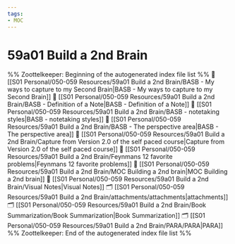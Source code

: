 ```yaml
---
tags: 
- MOC
---
```

# 59a01 Build a 2nd Brain



%% Zoottelkeeper: Beginning of the autogenerated index file list  %%
📄 [[S01 Personal/050-059 Resources/59a01 Build a 2nd Brain/BASB  - My ways to capture to my Second Brain|BASB  - My ways to capture to my Second Brain]]
📄 [[S01 Personal/050-059 Resources/59a01 Build a 2nd Brain/BASB - Definition of a Note|BASB - Definition of a Note]]
📄 [[S01 Personal/050-059 Resources/59a01 Build a 2nd Brain/BASB - notetaking styles|BASB - notetaking styles]]
📄 [[S01 Personal/050-059 Resources/59a01 Build a 2nd Brain/BASB - The perspective area|BASB - The perspective area]]
📄 [[S01 Personal/050-059 Resources/59a01 Build a 2nd Brain/Capture from Version 2.0 of the self paced course|Capture from Version 2.0 of the self paced course]]
📄 [[S01 Personal/050-059 Resources/59a01 Build a 2nd Brain/Feynmans 12 favorite problems|Feynmans 12 favorite problems]]
📄 [[S01 Personal/050-059 Resources/59a01 Build a 2nd Brain/MOC Building a 2nd brain|MOC Building a 2nd brain]]
📄 [[S01 Personal/050-059 Resources/59a01 Build a 2nd Brain/Visual Notes|Visual Notes]]
🗂️ [[S01 Personal/050-059 Resources/59a01 Build a 2nd Brain/attachments/attachments|attachments]]
🗂️ [[S01 Personal/050-059 Resources/59a01 Build a 2nd Brain/Book Summarization/Book Summarization|Book Summarization]]
🗂️ [[S01 Personal/050-059 Resources/59a01 Build a 2nd Brain/PARA/PARA|PARA]]
%% Zoottelkeeper: End of the autogenerated index file list  %%

